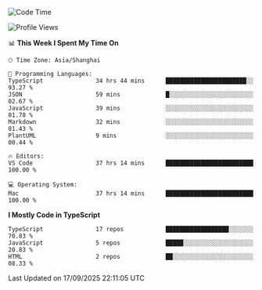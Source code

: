 <!--START_SECTION:waka-->
![Code Time](http://img.shields.io/badge/Code%20Time-8%2C334%20hrs%2044%20mins-blue)

![Profile Views](http://img.shields.io/badge/Profile%20Views-7-blue)

📊 **This Week I Spent My Time On** 

```text
🕑︎ Time Zone: Asia/Shanghai

💬 Programming Languages: 
TypeScript               34 hrs 44 mins      ███████████████████████░░   93.27 % 
JSON                     59 mins             █░░░░░░░░░░░░░░░░░░░░░░░░   02.67 % 
JavaScript               39 mins             ░░░░░░░░░░░░░░░░░░░░░░░░░   01.78 % 
Markdown                 32 mins             ░░░░░░░░░░░░░░░░░░░░░░░░░   01.43 % 
PlantUML                 9 mins              ░░░░░░░░░░░░░░░░░░░░░░░░░   00.44 % 

🔥 Editors: 
VS Code                  37 hrs 14 mins      █████████████████████████   100.00 % 

💻 Operating System: 
Mac                      37 hrs 14 mins      █████████████████████████   100.00 % 
```

**I Mostly Code in TypeScript** 

```text
TypeScript               17 repos            ██████████████████░░░░░░░   70.83 % 
JavaScript               5 repos             █████░░░░░░░░░░░░░░░░░░░░   20.83 % 
HTML                     2 repos             ██░░░░░░░░░░░░░░░░░░░░░░░   08.33 % 
```




 Last Updated on 17/09/2025 22:11:05 UTC
<!--END_SECTION:waka-->
